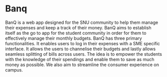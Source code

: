 # Banq
BanQ is a web app designed for the SNU community to help them manage their expenses and keep a track of their money. BanQ aims to establish itself as the go to app for the student community in order for them to effectively manage their monthly budgets. BanQ has three primary functionalities. It enables users to log in their expenses with a SME specific interface. It allows the users to channelise their budgets and lastly allows seamless splitting of bills across users. The idea is to empower the students with the knowledge of their spendings and enable them to save as much money as possible. We also aim to streamline the consumer experience on campus.
